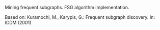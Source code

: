 Mining frequent subgraphs. FSG algorithm implementation.

Based on: Kuramochi, M., Karypis, G.: Frequent subgraph discovery. In: ICDM (2001)
